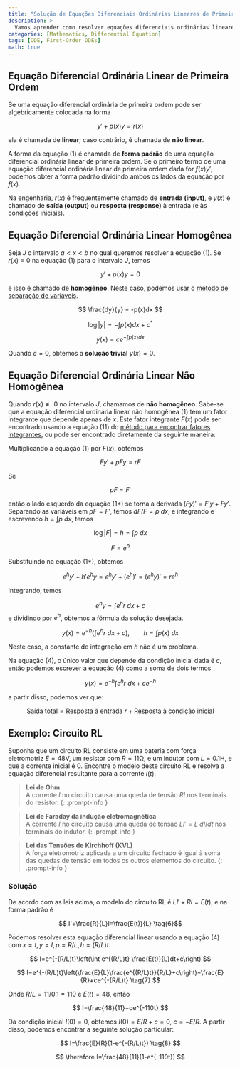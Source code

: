 ```yaml
---
title: "Solução de Equações Diferenciais Ordinárias Lineares de Primeira Ordem"
description: >-
  Vamos aprender como resolver equações diferenciais ordinárias lineares de primeira ordem.
categories: [Mathematics, Differential Equation]
tags: [ODE, First-Order ODEs]
math: true
---
```


## Equação Diferencial Ordinária Linear de Primeira Ordem
Se uma equação diferencial ordinária de primeira ordem pode ser algebricamente colocada na forma

$$ y'+p(x)y=r(x) \tag{1} $$

ela é chamada de **linear**; caso contrário, é chamada de **não linear**.

A forma da equação (1) é chamada de **forma padrão** de uma equação diferencial ordinária linear de primeira ordem. Se o primeiro termo de uma equação diferencial ordinária linear de primeira ordem dada for $f(x)y'$, podemos obter a forma padrão dividindo ambos os lados da equação por $f(x)$.

Na engenharia, $r(x)$ é frequentemente chamado de **entrada (input)**, e $y(x)$ é chamado de **saída (output)** ou **resposta (response)** à entrada (e às condições iniciais).

## Equação Diferencial Ordinária Linear Homogênea
Seja $J$ o intervalo $a<x<b$ no qual queremos resolver a equação (1). Se $r(x)\equiv 0$ na equação (1) para o intervalo $J$, temos

$$ y'+p(x)y=0 \tag{2}$$

e isso é chamado de **homogêneo**. Neste caso, podemos usar o [método de separação de variáveis](/posts/Separation-of-Variables/).

$$ \frac{dy}{y} = -p(x)dx $$

$$ \log |y| = -\int p(x)dx + c^* $$

$$ y(x) = ce^{-\int p(x)dx} \tag{3}$$

Quando $c=0$, obtemos a **solução trivial** $y(x)=0$.

## Equação Diferencial Ordinária Linear Não Homogênea
Quando $r(x)\not\equiv 0$ no intervalo $J$, chamamos de **não homogêneo**. Sabe-se que a equação diferencial ordinária linear não homogênea (1) tem um fator integrante que depende apenas de $x$. Este fator integrante $F(x)$ pode ser encontrado usando a equação (11) do [método para encontrar fatores integrantes](/posts/Exact-Differential-Equation-and-Integrating-Factor/#método-para-encontrar-fatores-integrantes), ou pode ser encontrado diretamente da seguinte maneira:

Multiplicando a equação (1) por $F(x)$, obtemos

$$ Fy'+pFy=rF \tag{1*} $$

Se

$$ pF=F' $$

então o lado esquerdo da equação (1*) se torna a derivada $(Fy)'=F'y+Fy'$. Separando as variáveis em $pF=F'$, temos $dF/F=p\ dx$, e integrando e escrevendo $h=\int p\ dx$, temos

$$ \log |F|=h=\int p\ dx $$

$$ F = e^h $$

Substituindo na equação (1*), obtemos

$$ e^hy'+h'e^hy=e^hy'+(e^h)'=(e^hy)'=re^h $$

Integrando, temos

$$ e^hy=\int e^hr\ dx + c $$
e dividindo por $e^h$, obtemos a fórmula da solução desejada.

$$ y(x)=e^{-h}\left(\int e^hr\ dx + c\right),\qquad h=\int p(x)\ dx \tag{4} $$

Neste caso, a constante de integração em $h$ não é um problema.

Na equação (4), o único valor que depende da condição inicial dada é $c$, então podemos escrever a equação (4) como a soma de dois termos

$$ y(x)=e^{-h}\int e^hr\ dx + ce^{-h} \tag{4*} $$

a partir disso, podemos ver que:

$$ \text{Saída total}=\text{Resposta à entrada }r+\text{Resposta à condição inicial} \tag{5} $$

## Exemplo: Circuito RL
Suponha que um circuito RL consiste em uma bateria com força eletromotriz $E=48\textrm{V}$, um resistor com $R=11\mathrm{\Omega}$, e um indutor com $L=0.1\text{H}$, e que a corrente inicial é 0. Encontre o modelo deste circuito RL e resolva a equação diferencial resultante para a corrente $I(t)$.
> **Lei de Ohm**  
> A corrente $I$ no circuito causa uma queda de tensão $RI$ nos terminais do resistor.
{: .prompt-info }

> **Lei de Faraday da indução eletromagnética**  
> A corrente $I$ no circuito causa uma queda de tensão $LI'=L\ dI/dt$ nos terminais do indutor.
{: .prompt-info }

> **Lei das Tensões de Kirchhoff (KVL)**  
> A força eletromotriz aplicada a um circuito fechado é igual à soma das quedas de tensão em todos os outros elementos do circuito.
{: .prompt-info }

### Solução
De acordo com as leis acima, o modelo do circuito RL é $LI'+RI=E(t)$, e na forma padrão é

$$ I'+\frac{R}{L}I=\frac{E(t)}{L} \tag{6}$$

Podemos resolver esta equação diferencial linear usando a equação (4) com $x=t, y=I, p=R/L, h=(R/L)t$.

$$ I=e^{-(R/L)t}\left(\int e^{(R/L)t} \frac{E(t)}{L}dt+c\right) $$

$$ I=e^{-(R/L)t}\left(\frac{E}{L}\frac{e^{(R/L)t}}{R/L}+c\right)=\frac{E}{R}+ce^{-(R/L)t} \tag{7} $$

Onde $R/L=11/0.1=110$ e $E(t)=48$, então

$$ I=\frac{48}{11}+ce^{-110t} $$

Da condição inicial $I(0)=0$, obtemos $I(0)=E/R+c=0$, $c=-E/R$. A partir disso, podemos encontrar a seguinte solução particular:

$$ I=\frac{E}{R}(1-e^{-(R/L)t}) \tag{8} $$

$$ \therefore I=\frac{48}{11}(1-e^{-110t}) $$